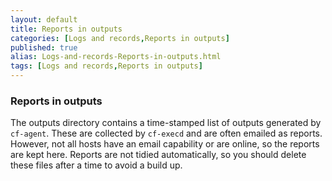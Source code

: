 ```yaml
---
layout: default
title: Reports in outputs
categories: [Logs and records,Reports in outputs]
published: true
alias: Logs-and-records-Reports-in-outputs.html
tags: [Logs and records,Reports in outputs]
---
```


### Reports in outputs

The outputs directory contains a time-stamped list of outputs generated
by `cf-agent`. These are collected by `cf-execd` and are often emailed
as reports. However, not all hosts have an email capability or are
online, so the reports are kept here. Reports are not tidied
automatically, so you should delete these files after a time to avoid a
build up.
